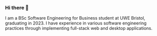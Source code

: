 ### Hi there 👋

I am a BSc Software Engineering for Business student at UWE Bristol, graduating in 2023.
I have experience in various software engineering practices through implementing full-stack web and desktop applications.
